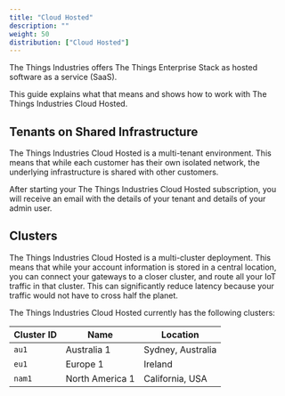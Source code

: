 ```yaml
---
title: "Cloud Hosted"
description: ""
weight: 50
distribution: ["Cloud Hosted"]
---
```


The Things Industries offers The Things Enterprise Stack as hosted software as a service (SaaS). 

This guide explains what that means and shows how to work with The Things Industries Cloud Hosted.

<!--more-->

## Tenants on Shared Infrastructure

The Things Industries Cloud Hosted is a multi-tenant environment. This means that while each customer has their own isolated network, the underlying infrastructure is shared with other customers.

After starting your The Things Industries Cloud Hosted subscription, you will receive an email with the details of your tenant and details of your admin user.

## Clusters

The Things Industries Cloud Hosted is a multi-cluster deployment. This means that while your account information is stored in a central location, you can connect your gateways to a closer cluster, and route all your IoT traffic in that cluster. This can significantly reduce latency because your traffic would not have to cross half the planet.

The Things Industries Cloud Hosted currently has the following clusters:

| **Cluster ID** | **Name**        | **Location**      |
| -------------- | --------------- | ---------------   |
| `au1`          | Australia 1     | Sydney, Australia |
| `eu1`          | Europe 1        | Ireland           |
| `nam1`         | North America 1 | California, USA   |

